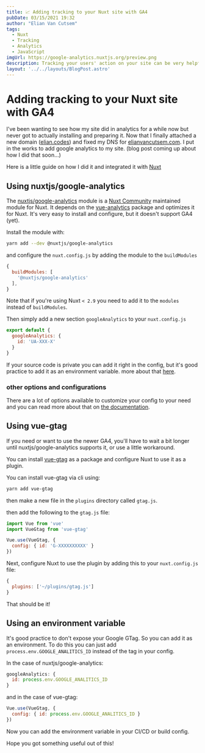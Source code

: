 ```yaml
---
title: 📈 Adding tracking to your Nuxt site with GA4
pubDate: 03/15/2021 19:32
author: "Elian Van Cutsem"
tags:
  - Nuxt
  - Tracking
  - Analytics
  - JavaScript
imgUrl: https://google-analytics.nuxtjs.org/preview.png
description: Tracking your users' action on your site can be very helpful, but it isn't always as straightforward
layout: '../../layouts/BlogPost.astro'
---
```


# Adding tracking to your Nuxt site with GA4

I've been wanting to see how my site did in analytics for a while now but never got to actually installing and preparing it. Now that I finally attached a new domain ([elian.codes](<https://elian.codes>)) and fixed my DNS for [elianvancutsem.com](<https://elianvancutsem.com>). I put in the works to add google analytics to my site. (blog post coming up about how I did that soon...)

Here is a little guide on how I did it and integrated it with [Nuxt](https://nuxtjs.org)

## Using nuxtjs/google-analytics

The [nuxtjs/google-analytics](<https://google-analytics.nuxtjs.org/>) module is a [Nuxt Community](<https://github.com/nuxt-community>) maintained module for Nuxt. It depends on the [vue-analytics](<https://github.com/MatteoGabriele/vue-analytics>) package and optimizes it for Nuxt. It's very easy to install and configure, but it doesn't support GA4 (yet).

Install the module with:

```bash
yarn add --dev @nuxtjs/google-analytics
```

and configure the `nuxt.config.js` by adding the module to the `buildModules`

```js
{
  buildModules: [
    '@nuxtjs/google-analytics'
  ],
}
```

Note that if you're using Nuxt `< 2.9` you need to add it to the `modules` instead of `buildModules`.

Then simply add a new section `googleAnalytics` to your `nuxt.config.js`

```js
export default {
  googleAnalytics: {
    id: 'UA-XXX-X'
  }
}
```

If your source code is private you can add it right in the config, but it's good practice to add it as an environment variable. more about that [here](<#using-an-environment-variable>).

### other options and configurations

There are a lot of options available to customize your config to your need and you can read more about that on [the documentation](<https://google-analytics.nuxtjs.org/options/>).

## Using vue-gtag

If you need or want to use the newer GA4, you'll have to wait a bit longer until nuxtjs/google-analytics supports it, or use a little workaround.

You can install [vue-gtag](<https://www.npmjs.com/package/vue-gtag>) as a package and configure Nuxt to use it as a plugin.

You can install vue-gtag via cli using:

```bash
yarn add vue-gtag
```

then make a new file in the `plugins` directory called `gtag.js`.

then add the following to the `gtag.js` file:

```js
import Vue from 'vue'
import VueGtag from 'vue-gtag'

Vue.use(VueGtag, {
  config: { id: 'G-XXXXXXXXXX' }
})
```

Next, configure Nuxt to use the plugin by adding this to your `nuxt.config.js` file:

```js
{
  plugins: ['~/plugins/gtag.js']
}
```

That should be it!

## Using an environment variable

It's good practice to don't expose your Google GTag. So you can add it as an environment. To do this you can just add `process.env.GOOGLE_ANALITICS_ID` instead of the tag in your config.

In the case of nuxtjs/google-analytics:

```js
googleAnalytics: {
  id: process.env.GOOGLE_ANALITICS_ID
}
```

and in the case of vue-gtag:

```js
Vue.use(VueGtag, {
  config: { id: process.env.GOOGLE_ANALITICS_ID }
})
```

Now you can add the environment variable in your CI/CD or build config.

Hope you got something useful out of this!
